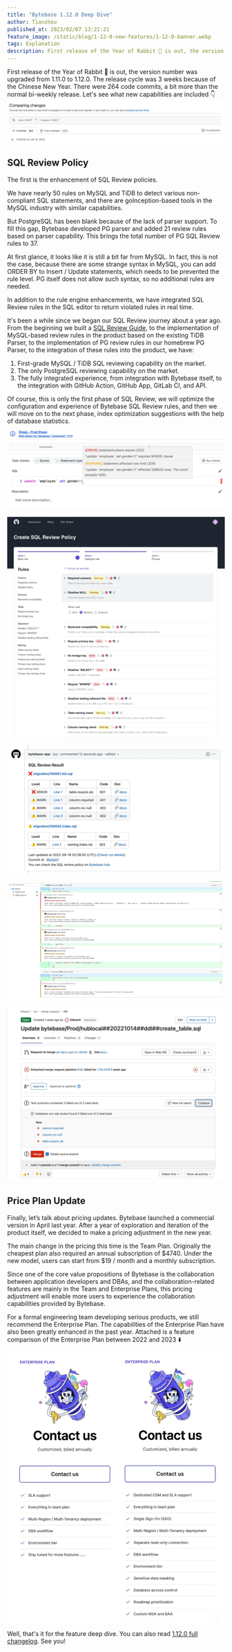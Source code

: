 ```yaml
---
title: "Bytebase 1.12.0 Deep Dive"
author: Tianzhou
published_at: 2023/02/07 13:21:21
feature_image: /static/blog/1-12-0-new-features/1-12-0-banner.webp
tags: Explanation
description: First release of the Year of Rabbit 🐰 is out, the version number was upgraded from 1.11.0 to 1.12.0. - SQL Review Policy - Price Plan Update.
---
```


First release of the Year of Rabbit 🐰 is out, the version number was upgraded from 1.11.0 to 1.12.0. The release cycle was 3 weeks because of the Chinese New Year. There were 264 code commits, a bit more than the normal bi-weekly release. Let's see what new capabilities are included 👇
![github-commits](/static/blog/1-12-0-new-features/github-commits.webp)

## SQL Review Policy

The first is the enhancement of SQL Review policies.

We have nearly 50 rules on MySQL and TiDB to detect various non-compliant SQL statements, and there are goInception-based tools in the MySQL industry with similar capabilities.

But PostgreSQL has been blank because of the lack of parser support. To fill this gap, Bytebase developed PG parser and added 21 review rules based on parser capability. This brings the total number of PG SQL Review rules to 37.

At first glance, it looks like it is still a bit far from MySQL. In fact, this is not the case, because there are some strange syntax in MySQL, you can add ORDER BY to Insert / Update statements, which needs to be prevented the rule level. PG itself does not allow such syntax, so no additional rules are needed.

In addition to the rule engine enhancements, we have integrated SQL Review rules in the SQL editor to return violated rules in real time.

It's been a while since we began our SQL Review journey about a year ago. From the beginning we built a [SQL Review Guide](/sql-review-guide), to the implementation of MySQL-based review rules in the product based on the existing TiDB Parser, to the implementation of PG review rules in our homebrew PG Parser, to the integration of these rules into the product, we have:

1. First-grade MySQL / TiDB SQL reviewing capability on the market.
2. The only PostgreSQL reviewing capability on the market.
3. The fully integrated experience, from integration with Bytebase itself, to the integration with GitHub Action, GitHub App, GitLab CI, and API.

Of course, this is only the first phase of SQL Review, we will optimize the configuration and experience of Bytebase SQL Review rules, and then we will move on to the next phase, index optimization suggestions with the help of database statistics.

![bytebase-stage-prod](/static/blog/1-12-0-new-features/bytebase-stage-prod.webp)

![hub-create-sql-review-policy](/static/blog/1-12-0-new-features/hub-create-sql-review-policy.webp)

![sql-review-result](/static/blog/1-12-0-new-features/sql-review-result.webp)

![github-sql-review](/static/blog/1-12-0-new-features/github-sql-review.webp)

![gitlab-merge-request](/static/blog/1-12-0-new-features/gitlab-merge-request.webp)

## Price Plan Update

Finally, let’s talk about pricing updates. Bytebase launched a commercial version in April last year. After a year of exploration and iteration of the product itself, we decided to make a pricing adjustment in the new year.

The main change in the pricing this time is the Team Plan. Originally the cheapest plan also required an annual subscription of $4740. Under the new model, users can start from $19 / month and a monthly subscription.

Since one of the core value propositions of Bytebase is the collaboration between application developers and DBAs, and the collaboration-related features are mainly in the Team and Enterprise Plans, this pricing adjustment will enable more users to experience the collaboration capabilities provided by Bytebase.

For a formal engineering team developing serious products, we still recommend the Enterprise Plan. The capabilities of the Enterprise Plan have also been greatly enhanced in the past year. Attached is a feature comparison of the Enterprise Plan between 2022 and 2023 ⬇️

![enterprise-plan](/static/blog/1-12-0-new-features/enterprise-plan.webp)

Well, that's it for the feature deep dive. You can also read [1.12.0 full changelog](/changelog/bytebase-1-12-0). See you!